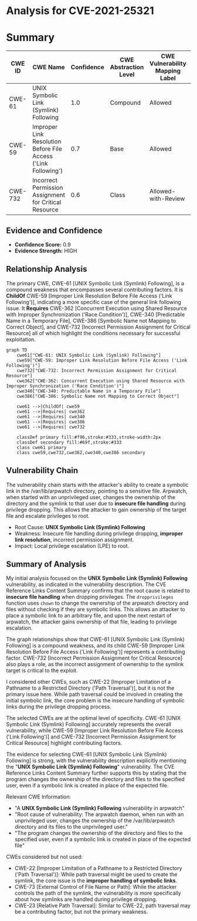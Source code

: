 # Analysis for CVE-2021-25321

# Summary
| CWE ID | CWE Name | Confidence | CWE Abstraction Level | CWE Vulnerability Mapping Label | CWE-Vulnerability Mapping Notes |
|---|---|---|---|---|---|
| CWE-61 | UNIX Symbolic Link (Symlink) Following | 1.0 | Compound | Allowed | Primary CWE |
| CWE-59 | Improper Link Resolution Before File Access ('Link Following') | 0.7 | Base | Allowed | Secondary Candidate |
| CWE-732 | Incorrect Permission Assignment for Critical Resource | 0.6 | Class | Allowed-with-Review | Secondary Candidate |

## Evidence and Confidence

*   **Confidence Score:** 0.9
*   **Evidence Strength:** HIGH

## Relationship Analysis
The primary CWE, CWE-61 [UNIX Symbolic Link (Symlink) Following], is a compound weakness that encompasses several contributing factors. It is **ChildOf** CWE-59 [Improper Link Resolution Before File Access ('Link Following')], indicating a more specific case of the general link following issue. It **Requires** CWE-362 [Concurrent Execution using Shared Resource with Improper Synchronization ('Race Condition')], CWE-340 [Predictable Name in a Temporary File], CWE-386 [Symbolic Name not Mapping to Correct Object], and CWE-732 [Incorrect Permission Assignment for Critical Resource] all of which highlight the conditions necessary for successful exploitation.

```mermaid
graph TD
    cwe61["CWE-61: UNIX Symbolic Link (Symlink) Following"]
    cwe59["CWE-59: Improper Link Resolution Before File Access ('Link Following')"]
    cwe732["CWE-732: Incorrect Permission Assignment for Critical Resource"]
    cwe362["CWE-362: Concurrent Execution using Shared Resource with Improper Synchronization ('Race Condition')"]
    cwe340["CWE-340: Predictable Name in a Temporary File"]
    cwe386["CWE-386: Symbolic Name not Mapping to Correct Object"]

    cwe61 -->|ChildOf| cwe59
    cwe61 -->|Requires| cwe362
    cwe61 -->|Requires| cwe340
    cwe61 -->|Requires| cwe386
    cwe61 -->|Requires| cwe732

    classDef primary fill:#f96,stroke:#333,stroke-width:2px
    classDef secondary fill:#69f,stroke:#333
    class cwe61 primary
    class cwe59,cwe732,cwe362,cwe340,cwe386 secondary
```

## Vulnerability Chain
The vulnerability chain starts with the attacker's ability to create a symbolic link in the /var/lib/arpwatch directory, pointing to a sensitive file. Arpwatch, when started with an unprivileged user, changes the ownership of the directory and the symlink to that user due to **insecure file handling** during privilege dropping. This allows the attacker to gain ownership of the target file and escalate privileges to root.
  - Root Cause: **UNIX Symbolic Link (Symlink) Following**
  - Weakness: Insecure file handling during privilege dropping, **improper link resolution**, incorrect permission assignment.
  - Impact: Local privilege escalation (LPE) to root.

## Summary of Analysis
My initial analysis focused on the **UNIX Symbolic Link (Symlink) Following** vulnerability, as indicated in the vulnerability description. The CVE Reference Links Content Summary confirms that the root cause is related to **insecure file handling** when dropping privileges. The `dropprivileges` function uses `chown` to change the ownership of the arpwatch directory and files without checking if they are symbolic links. This allows an attacker to place a symbolic link to an arbitrary file, and upon the next restart of arpwatch, the attacker gains ownership of that file, leading to privilege escalation.

The graph relationships show that CWE-61 [UNIX Symbolic Link (Symlink) Following] is a compound weakness, and its child CWE-59 [Improper Link Resolution Before File Access ('Link Following')] represents a contributing factor. CWE-732 [Incorrect Permission Assignment for Critical Resource] also plays a role, as the incorrect assignment of ownership to the symlink target is critical to the exploit.

I considered other CWEs, such as CWE-22 [Improper Limitation of a Pathname to a Restricted Directory ('Path Traversal')], but it is not the primary issue here. While path traversal could be involved in creating the initial symbolic link, the core problem is the insecure handling of symbolic links during the privilege dropping process.

The selected CWEs are at the optimal level of specificity. CWE-61 [UNIX Symbolic Link (Symlink) Following] accurately represents the overall vulnerability, while CWE-59 [Improper Link Resolution Before File Access ('Link Following')] and CWE-732 [Incorrect Permission Assignment for Critical Resource] highlight contributing factors.

The evidence for selecting CWE-61 [UNIX Symbolic Link (Symlink) Following] is strong, with the vulnerability description explicitly mentioning the "**UNIX Symbolic Link (Symlink) Following**" vulnerability. The CVE Reference Links Content Summary further supports this by stating that the program changes the ownership of the directory and files to the specified user, even if a symbolic link is created in place of the expected file.

Relevant CWE Information:
- "A **UNIX Symbolic Link (Symlink) Following** vulnerability in arpwatch"
- "Root cause of vulnerability: The arpwatch daemon, when run with an unprivileged user, changes the ownership of the /var/lib/arpwatch directory and its files to the unprivileged user."
- "The program changes the ownership of the directory and files to the specified user, even if a symbolic link is created in place of the expected file"

CWEs considered but not used:
- CWE-22 [Improper Limitation of a Pathname to a Restricted Directory ('Path Traversal')]: While path traversal might be used to create the symlink, the core issue is the **improper handling of symbolic links**.
- CWE-73 [External Control of File Name or Path]: While the attacker controls the path of the symlink, the vulnerability is more specifically about how symlinks are handled during privilege dropping.
- CWE-23 [Relative Path Traversal]: Similar to CWE-22, path traversal may be a contributing factor, but not the primary weakness.